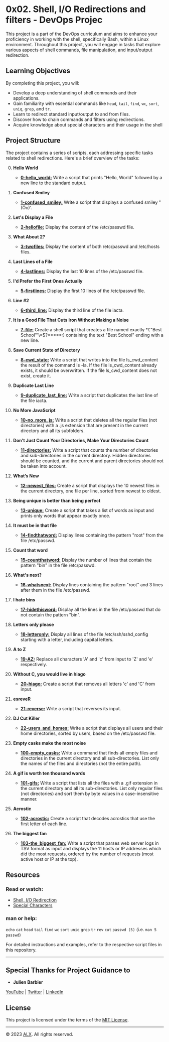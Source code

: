 # 0x02. Shell, I/O Redirections and filters - DevOps Projec

This project is a part of the DevOps curriculum and aims to enhance your proficiency in working with the shell, specifically Bash, within a Linux environment. Throughout this project, you will engage in tasks that explore various aspects of shell commands, file manipulation, and input/output redirection.

## Learning Objectives

By completing this project, you will:

- Develop a deep understanding of shell commands and their applications.
- Gain familiarity with essential commands like `head`, `tail`, `find`, `wc`, `sort`, `uniq`, `grep`, and `tr`.
- Learn to redirect standard input/output to and from files.
- Discover how to chain commands and filters using redirections.
- Acquire knowledge about special characters and their usage in the shell

## Project Structure

The project contains a series of scripts, each addressing specific tasks related to shell redirections. Here's a brief overview of the tasks:

0. **Hello World**
    - **[0-hello_world:](0-hello_world)** Write a script that prints "Hello, World" followed by a new line to the standard output.

1. **Confused Smiley**
    - **[1-confused_smiley:](1-confused_smiley)** Write a script that displays a confused smiley "(Ôo)'.

2. **Let's Display a File**
    - **[2-hellofile:](2-hellofile)** Display the content of the /etc/passwd file.

3. **What About 2?**
    - **[3-twofiles:](3-twofiles)** Display the content of both /etc/passwd and /etc/hosts files.

4. **Last Lines of a File**
    - **[4-lastlines:](4-lastlines)** Display the last 10 lines of the /etc/passwd file.

5. **I'd Prefer the First Ones Actually**
    - **[5-firstlines:](5-firstlines)** Display the first 10 lines of the /etc/passwd file.

6. **Line #2**
    - **[6-third_line:](6-third_line)** Display the third line of the file iacta.

7. **It is a Good File That Cuts Iron Without Making a Noise**
    - **[7-file:](7-file)** Create a shell script that creates a file named exactly \*\\'"Best School"\'\\*$\?\*\*\*\*\*:) containing the text "Best School" ending with a new line.

8. **Save Current State of Directory**
    - **[8-cwd_state:](8-cwd_state)** Write a script that writes into the file ls_cwd_content the result of the command ls -la. If the file ls_cwd_content already exists, it should be overwritten. If the file ls_cwd_content does not exist, create it.

9. **Duplicate Last Line**
    - **[9-duplicate_last_line:](9-duplicate_last_line)** Write a script that duplicates the last line of the file iacta.

10. **No More JavaScript**
    - **[10-no_more_js:](10-no_more_js)** Write a script that deletes all the regular files (not directories) with a .js extension that are present in the current directory and all its subfolders.

11. **Don't Just Count Your Directories, Make Your Directories Count**
    - **[11-directories:](11-directories)** Write a script that counts the number of directories and sub-directories in the current directory. Hidden directories should be counted, and the current and parent directories should not be taken into account.

12. **What’s New**
    - **[12-newest_files:](12-newest_files)** Create a script that displays the 10 newest files in the current directory, one file per line, sorted from newest to oldest.

13. **Being unique is better than being perfect**
    - **[13-unique:](13-unique)** Create a script that takes a list of words as input and prints only words that appear exactly once.

14. **It must be in that file**
    - **[14-findthatword:](14-findthatword)** Display lines containing the pattern "root" from the file /etc/passwd.

15. **Count that word**
    - **[15-countthatword:](15-countthatword)** Display the number of lines that contain the pattern "bin" in the file /etc/passwd.

16. **What's next?**
    - **[16-whatsnext:](16-whatsnext)** Display lines containing the pattern "root" and 3 lines after them in the file /etc/passwd.

17. **I hate bins**
    - **[17-hidethisword:](17-hidethisword)** Display all the lines in the file /etc/passwd that do not contain the pattern "bin".

18. **Letters only please**
    - **[18-letteronly:](18-letteronly)** Display all lines of the file /etc/ssh/sshd_config starting with a letter, including capital letters.

19. **A to Z**
    - **[19-AZ:](19-AZ)** Replace all characters 'A' and 'c' from input to 'Z' and 'e' respectively.

20. **Without C, you would live in hiago**
    - **[20-hiago:](20-hiago)** Create a script that removes all letters 'c' and 'C' from input.

21. **esreveR**
    - **[21-reverse:](21-reverse)** Write a script that reverses its input.

22. **DJ Cut Killer**
    - **[22-users_and_homes:](22-users_and_homes)** Write a script that displays all users and their home directories, sorted by users, based on the /etc/passwd file.

23. **Empty casks make the most noise**
    - **[100-empty_casks:](100-empty_casks)** Write a command that finds all empty files and directories in the current directory and all sub-directories. List only the names of the files and directories (not the entire path).

24. **A gif is worth ten thousand words**
    - **[101-gifs:](101-gifs)** Write a script that lists all the files with a .gif extension in the current directory and all its sub-directories. List only regular files (not directories) and sort them by byte values in a case-insensitive manner.

25. **Acrostic**
    - **[102-acrostic:](102-acrostic)** Create a script that decodes acrostics that use the first letter of each line.

26. **The biggest fan**
    - **[103-the_biggest_fan:](103-the_biggest_fan)** Write a script that parses web server logs in TSV format as input and displays the 11 hosts or IP addresses which did the most requests, ordered by the number of requests (most active host or IP at the top).

## Resources

### Read or watch:

- [Shell, I/O Redirection](http://linuxcommand.org/lc3_lts0070.php)
- [Special Characters](http://mywiki.wooledge.org/BashGuide/SpecialCharacters)

### man or help:

`echo`
`cat`
`head`
`tail`
`find`
`wc`
`sort`
`uniq`
`grep`
`tr`
`rev`
`cut`
`passwd (5)` (i.e. `man 5 passwd`)

For detailed instructions and examples, refer to the respective script files in this repository.

---

## Special Thanks for Project Guidance to 

- **Julien Barbier**

[YouTube](https://www.youtube.com/@0xJulien) | [Twitter](https://twitter.com/julienbarbier42) | [LinkedIn](https://www.linkedin.com/in/julienbarbier/)

## License

This project is licensed under the terms of the [MIT License](https://www.alxafrica.com/terms-conditions-portal/).

---

© 2023 [ALX](https://www.alxafrica.com/). All rights reserved.
